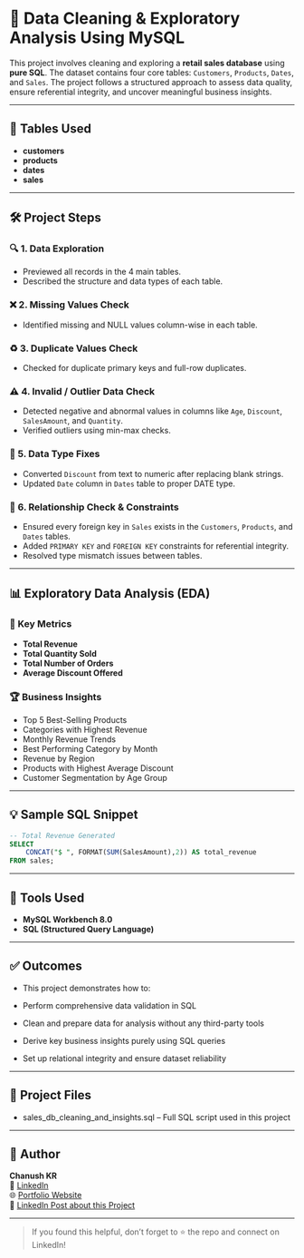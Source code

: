 # 🧠 Data Cleaning & Exploratory Analysis Using MySQL

This project involves cleaning and exploring a **retail sales database** using **pure SQL**. The dataset contains four core tables: `Customers`, `Products`, `Dates`, and `Sales`. The project follows a structured approach to assess data quality, ensure referential integrity, and uncover meaningful business insights.

---

## 📂 Tables Used

- **customers**
- **products**
- **dates**
- **sales**

---

## 🛠️ Project Steps

### 🔍 1. Data Exploration
- Previewed all records in the 4 main tables.
- Described the structure and data types of each table.

### ❌ 2. Missing Values Check
- Identified missing and NULL values column-wise in each table.

### ♻️ 3. Duplicate Values Check
- Checked for duplicate primary keys and full-row duplicates.

### ⚠️ 4. Invalid / Outlier Data Check
- Detected negative and abnormal values in columns like `Age`, `Discount`, `SalesAmount`, and `Quantity`.
- Verified outliers using min-max checks.

### 🔧 5. Data Type Fixes
- Converted `Discount` from text to numeric after replacing blank strings.
- Updated `Date` column in `Dates` table to proper DATE type.

### 🔗 6. Relationship Check & Constraints
- Ensured every foreign key in `Sales` exists in the `Customers`, `Products`, and `Dates` tables.
- Added `PRIMARY KEY` and `FOREIGN KEY` constraints for referential integrity.
- Resolved type mismatch issues between tables.

---

## 📊 Exploratory Data Analysis (EDA)

### 🔢 Key Metrics
- **Total Revenue**
- **Total Quantity Sold**
- **Total Number of Orders**
- **Average Discount Offered**

### 🏆 Business Insights
- Top 5 Best-Selling Products
- Categories with Highest Revenue
- Monthly Revenue Trends
- Best Performing Category by Month
- Revenue by Region
- Products with Highest Average Discount
- Customer Segmentation by Age Group

---

## 💡 Sample SQL Snippet

```sql
-- Total Revenue Generated
SELECT 
    CONCAT("$ ", FORMAT(SUM(SalesAmount),2)) AS total_revenue
FROM sales;

```

---

## 🧼 Tools Used
- **MySQL Workbench 8.0**
- **SQL (Structured Query Language)**


---

## ✅ Outcomes
- This project demonstrates how to:

- Perform comprehensive data validation in SQL

- Clean and prepare data for analysis without any third-party tools

- Derive key business insights purely using SQL queries

- Set up relational integrity and ensure dataset reliability


---

## 📁 Project Files
- sales_db_cleaning_and_insights.sql – Full SQL script used in this project


---

## 📌 Author
**Chanush KR**  
🔗 [LinkedIn](https://www.linkedin.com/in/chanush-kr)  
🌐 [Portfolio Website](https://sites.google.com/view/chanushkr/home)  
📌 [LinkedIn Post about this Project](https://www.linkedin.com/posts/chanush-kr_datascience-python-dataanalysis-activity-7352255431970344960-YBu3?utm_source=share&utm_medium=member_desktop&rcm=ACoAAD0Tw64BmW6pg1qf8-1ow9qOM-2tCEyFJRw)

---

> If you found this helpful, don’t forget to ⭐️ the repo and connect on LinkedIn!
